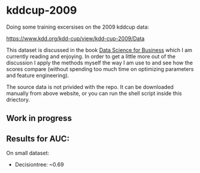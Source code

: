 # kddcup-2009

Doing some training excersises on the 2009 kddcup data:

https://www.kdd.org/kdd-cup/view/kdd-cup-2009/Data

This dataset is discussed in the book [Data Science for Business](https://www.oreilly.com/library/view/data-science-for/9781449374273/) which I am currently reading and enjoying. In order to get a little more out of the discussion I apply the methods myself the way I am use to and see how the scores compare (without spending too much time on optimizing parameters and feature engineering).

The source data is not privided with the repo. It can be downloaded manually from above website, or you can run the shell script inside this driectory.

## Work in progress


## Results for AUC:

On small dataset:

- Decisiontree: ~0.69
